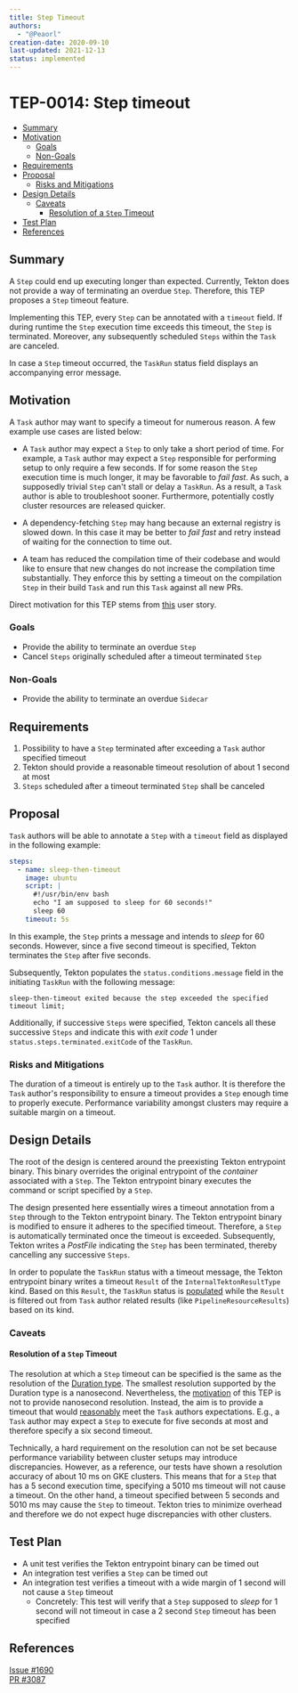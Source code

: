 ```yaml
---
title: Step Timeout
authors:
  - "@Peaorl"
creation-date: 2020-09-10
last-updated: 2021-12-13
status: implemented
---
```


# TEP-0014: Step timeout

<!-- toc -->
- [Summary](#summary)
- [Motivation](#motivation)
  - [Goals](#goals)
  - [Non-Goals](#non-goals)
- [Requirements](#requirements)
- [Proposal](#proposal)
  - [Risks and Mitigations](#risks-and-mitigations)
- [Design Details](#design-details)
  - [Caveats](#caveats)
    - [Resolution of a <code>Step</code> Timeout](#resolution-of-a--timeout)
- [Test Plan](#test-plan)
- [References](#references)
<!-- /toc -->

## Summary

A `Step` could end up executing longer than expected. Currently, Tekton does
not provide a way of terminating an overdue `Step`. Therefore, this TEP proposes
a `Step` timeout feature.

Implementing this TEP, every `Step` can be annotated with a `timeout` field.
If during runtime the `Step` execution time exceeds this timeout, the `Step`
is terminated. Moreover, any subsequently scheduled `Steps` within the `Task`
are canceled.

In case a `Step` timeout occurred, the `TaskRun` status field displays an
accompanying error message.


## Motivation
A `Task` author may want to specify a timeout for numerous reason.
A few example use cases are listed below:

-  A `Task` author may expect a `Step` to only take a short period of time. For
example, a `Task` author may expect a `Step` responsible for performing setup
to only require a few seconds. If for some reason the `Step` execution time
is much longer, it may be favorable to *fail fast*. As such, a supposedly
trivial `Step` can't stall or delay a `TaskRun`. As a result, a `Task` author
is able to troubleshoot sooner. Furthermore, potentially costly cluster
resources are released quicker.

- A dependency-fetching `Step` may hang because an external registry is
slowed down. In this case it may be better to *fail fast* and retry instead
of waiting for the connection to time out.

- A team has reduced the compilation time of their codebase and would like to
ensure that new changes do not increase the compilation time substantially.
They enforce this by setting a timeout on the compilation `Step` in their build
`Task` and run this `Task` against all new PRs.

Direct motivation for this TEP stems from
[this](https://github.com/tektoncd/pipeline/issues/1690) user story.

### Goals

- Provide the ability to terminate an overdue `Step`
- Cancel `Steps` originally scheduled after a timeout terminated `Step`

### Non-Goals

- Provide the ability to terminate an overdue `Sidecar`

## Requirements

1. Possibility to have a `Step` terminated after exceeding a `Task` author
specified timeout
1. Tekton should provide a reasonable timeout resolution of about 1 second at
most<a name="req2"></a>
1. `Steps` scheduled after a timeout terminated `Step` shall be canceled

## Proposal

`Task` authors will be able to annotate a `Step` with a `timeout` field as
displayed in the following example:
```yaml
steps:
  - name: sleep-then-timeout
    image: ubuntu
    script: | 
      #!/usr/bin/env bash
      echo "I am supposed to sleep for 60 seconds!"
      sleep 60
    timeout: 5s
```
In this example, the `Step` prints a message and intends to *sleep* for 60 seconds.
However, since a five second timeout is specified, Tekton terminates the `Step` after five seconds.

Subsequently, Tekton populates the `status.conditions.message` field in the initiating
`TaskRun` with the following message:  

`sleep-then-timeout exited because the step exceeded the specified timeout limit;`

Additionally, if successive `Steps` were specified, Tekton cancels all these
successive `Steps` and indicate this with *exit code* 1 under
`status.steps.terminated.exitCode` of the `TaskRun`.

### Risks and Mitigations

The duration of a timeout is entirely up to the `Task` author. It is therefore
the `Task` author's responsibility to ensure a timeout provides a `Step`
enough time to properly execute. Performance variability amongst clusters may
require a suitable margin on a timeout.

## Design Details

The root of the design is centered around the preexisting Tekton entrypoint
binary. This binary overrides the original entrypoint of the *container*
associated with a `Step`. The Tekton entrypoint binary executes the command
or script specified by a `Step`.

The design presented here essentially wires a timeout annotation from a
`Step` through to the Tekton entrypoint binary. The Tekton entrypoint binary
is modified to ensure it adheres to the specified timeout. Therefore, a
`Step` is automatically terminated once the timeout is exceeded.
Subsequently, Tekton writes a
*PostFile* indicating the `Step` has been terminated, thereby cancelling any
successive `Steps`.

In order to populate the `TaskRun` status with a timeout message, the Tekton
entrypoint binary writes a timeout `Result` of the `InternalTektonResultType`
kind. Based on this `Result`, the `TaskRun` status is [populated](#Proposal)
while the `Result` is filtered out from `Task` author related results (like
`PipelineResourceResults`) based on its kind.

### Caveats

#### Resolution of a `Step` Timeout

The resolution at which a `Step` timeout can be specified is the same as the
resolution of the [Duration
type](https://golang.org/pkg/time/#ParseDuration). The smallest resolution
supported by the Duration type is a nanosecond. Nevertheless, the
[motivation](#motivation) of this TEP is not to provide nanosecond resolution.
Instead, the aim is to provide a timeout that would [reasonably](#req2) meet
the `Task` authors expectations. E.g., a `Task` author may expect a `Step` to
execute for five seconds at most and therefore specify a six second timeout.

Technically, a hard requirement on the resolution can not be set because 
performance variability between cluster setups may introduce discrepancies.
However, as a reference, our tests have shown a resolution accuracy of about
10 ms on GKE clusters. This means that for a `Step` that has a 5 second
execution time, specifying a 5010 ms timeout will not cause a
timeout. On the other hand, a timeout specified between 5 seconds and 5010 ms
may cause the `Step` to timeout. Tekton tries to minimize overhead and therefore we do
not expect huge discrepancies with other clusters.

## Test Plan

* A unit test verifies the Tekton entrypoint binary can be timed out
* An integration test verifies a `Step` can be timed out
* An integration test verifies a timeout with a wide margin of 1 second will
not cause a `Step` timeout
  - Concretely: This test will verify that a `Step` supposed to *sleep* for 1
  second will not timeout in case a 2 second `Step` timeout has been
  specified

## References

[Issue #1690](https://github.com/tektoncd/pipeline/issues/1690)  
[PR #3087](https://github.com/tektoncd/pipeline/pull/3087)
